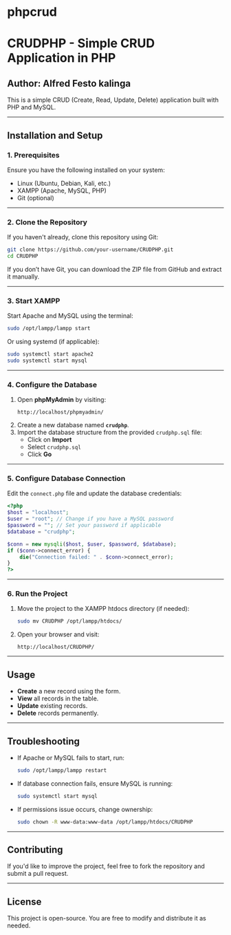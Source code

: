 # phpcrud
# CRUDPHP - Simple CRUD Application in PHP  

## Author: Alfred  Festo kalinga

This is a simple CRUD (Create, Read, Update, Delete) application built with PHP and MySQL.  

---

## **Installation and Setup**  

### **1. Prerequisites**  
Ensure you have the following installed on your system:  
- Linux (Ubuntu, Debian, Kali, etc.)  
- XAMPP (Apache, MySQL, PHP)  
- Git (optional)  

---

### **2. Clone the Repository**  
If you haven't already, clone this repository using Git:  
```bash
git clone https://github.com/your-username/CRUDPHP.git
cd CRUDPHP
```
If you don’t have Git, you can download the ZIP file from GitHub and extract it manually.  

---

### **3. Start XAMPP**  
Start Apache and MySQL using the terminal:  
```bash
sudo /opt/lampp/lampp start
```
Or using systemd (if applicable):  
```bash
sudo systemctl start apache2
sudo systemctl start mysql
```

---

### **4. Configure the Database**  
1. Open **phpMyAdmin** by visiting:  
   ```
   http://localhost/phpmyadmin/
   ```
2. Create a new database named **`crudphp`**.  
3. Import the database structure from the provided `crudphp.sql` file:  
   - Click on **Import**  
   - Select `crudphp.sql`  
   - Click **Go**  

---

### **5. Configure Database Connection**  
Edit the `connect.php` file and update the database credentials:  
```php
<?php
$host = "localhost"; 
$user = "root"; // Change if you have a MySQL password
$password = ""; // Set your password if applicable
$database = "crudphp";

$conn = new mysqli($host, $user, $password, $database);
if ($conn->connect_error) {
    die("Connection failed: " . $conn->connect_error);
}
?>
```

---

### **6. Run the Project**  
1. Move the project to the XAMPP htdocs directory (if needed):  
   ```bash
   sudo mv CRUDPHP /opt/lampp/htdocs/
   ```
2. Open your browser and visit:  
   ```
   http://localhost/CRUDPHP/
   ```

---

## **Usage**  
- **Create** a new record using the form.  
- **View** all records in the table.  
- **Update** existing records.  
- **Delete** records permanently.  

---

## **Troubleshooting**  
- If Apache or MySQL fails to start, run:  
  ```bash
  sudo /opt/lampp/lampp restart
  ```
- If database connection fails, ensure MySQL is running:  
  ```bash
  sudo systemctl start mysql
  ```
- If permissions issue occurs, change ownership:  
  ```bash
  sudo chown -R www-data:www-data /opt/lampp/htdocs/CRUDPHP
  ```

---

## **Contributing**  
If you'd like to improve the project, feel free to fork the repository and submit a pull request.  

---

## **License**  
This project is open-source. You are free to modify and distribute it as needed.  

